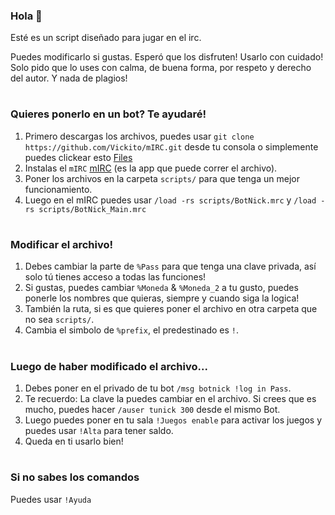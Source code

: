 ### Hola 👋

Esté es un script diseñado para jugar en el irc.

Puedes modificarlo si gustas.
Esperó que los disfruten!
Usarlo con cuidado! 
Solo pido que lo uses con calma, de buena forma, por respeto y derecho del autor.
Y nada de plagios!
#
### Quieres ponerlo en un bot? Te ayudaré!
1) Primero descargas los archivos, puedes usar `git clone https://github.com/Vickito/mIRC.git` desde tu consola o simplemente puedes clickear esto [Files](https://github.com/Vickito/mIRC/archive/refs/heads/main.zip)
2) Instalas el `mIRC` [mIRC](https://www.mirc.com/get.html) (es la app que puede correr el archivo).
3) Poner los archivos en la carpeta `scripts/` para que tenga un mejor funcionamiento.
4) Luego en el mIRC puedes usar `/load -rs scripts/BotNick.mrc` y `/load -rs scripts/BotNick_Main.mrc`
#
### Modificar el archivo!
1) Debes cambiar la parte de `%Pass` para que tenga una clave privada, así solo tú tienes acceso a todas las funciones!
2) Si gustas, puedes cambiar `%Moneda` & `%Moneda_2` a tu gusto, puedes ponerle los nombres que quieras, siempre y cuando siga la logica!
3) También la ruta, si es que quieres poner el archivo en otra carpeta que no sea `scripts/`.
4) Cambia el simbolo de `%prefix`, el predestinado es `!`.
#
### Luego de haber modificado el archivo...
1) Debes poner en el privado de tu bot `/msg botnick !log in Pass`.
2) Te recuerdo: La clave la puedes cambiar en el archivo. Si crees que es mucho, puedes hacer `/auser tunick 300` desde el mismo Bot.
3) Luego puedes poner en tu sala `!Juegos enable` para activar los juegos y puedes usar `!Alta` para tener saldo.
4) Queda en ti usarlo bien!
#
### Si no sabes los comandos
Puedes usar `!Ayuda`
